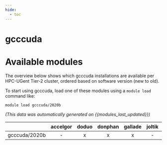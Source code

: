 ```yaml
---
hide:
  - toc
---
```


gcccuda
=======

# Available modules


The overview below shows which gcccuda installations are available per HPC-UGent Tier-2 cluster, ordered based on software version (new to old).

To start using gcccuda, load one of these modules using a `module load` command like:

```shell
module load gcccuda/2020b
```

*(This data was automatically generated on {{modules_last_updated}})*  

| |accelgor|doduo|donphan|gallade|joltik|shinx|
| :---: | :---: | :---: | :---: | :---: | :---: | :---: |
|gcccuda/2020b|-|x|x|x|-|-|
